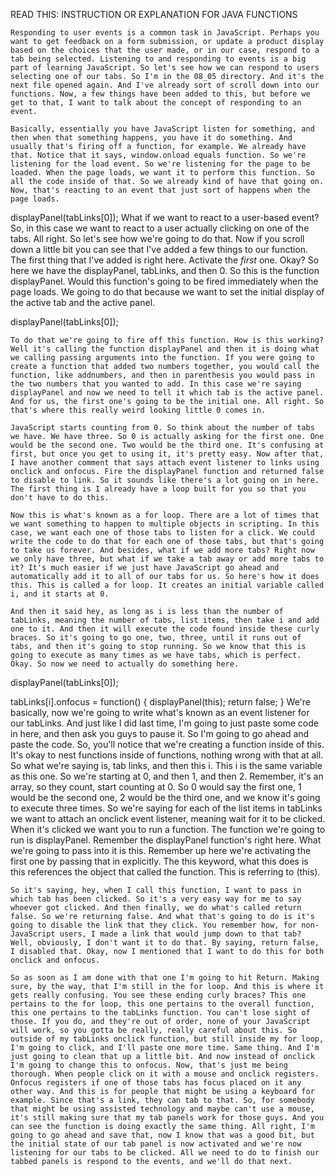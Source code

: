 

</footer>
<script type="text/javascript">
//tabbed panels

// declare globals to hold all the links and all the panel elements
var tabLinks;
var tabPanels;

window.onload=function() {
    // when the page loads, grab the li elements
    tabLinks = document.getElementById("tabs").getElementsByTagName("li");
	// Now get all the tab panel container divs
	tabPanels = document.getElementById("containers").getElementsByTagName("div");
	
	// activate the _first_ one
    displayPanel(tabLinks[0]);
   
    // attach event listener to links using onclick and onfocus, fire the displayPanel function, return false to disable the link
    for (var i = 0; i < tabLinks.length; i++) {
        tabLinks[i].onclick = function() { 
			displayPanel(this); 
			return false;
		}
        tabLinks[i].onfocus = function() { 
			displayPanel(this); 
			return false;
		}
    }
}

function displayPanel() {
	//respond to tab clicks 
	//change panel display and active tabs
}

</script>
</body>
</html>

READ THIS: INSTRUCTION OR EXPLANATION FOR JAVA FUNCTIONS

	Responding to user events is a common task in JavaScript. Perhaps you want to get feedback on a form submission, or update a product display based on the choices that the user made, or in our case, respond to a tab being selected. Listening to and responding to events is a big part of learning JavaScript. So let's see how we can respond to users selecting one of our tabs. So I'm in the 08_05 directory. And it's the next file opened again. And I've already sort of scroll down into our functions. Now, a few things have been added to this, but before we get to that, I want to talk about the concept of responding to an event.

	Basically, essentially you have JavaScript listen for something, and then when that something happens, you have it do something. And usually that's firing off a function, for example. We already have that. Notice that it says, window.onload equals function. So we're listening for the load event. So we're listening for the page to be loaded. When the page loads, we want it to perform this function. So all the code inside of that. So we already kind of have that going on. Now, that's reacting to an event that just sort of happens when the page loads.


displayPanel(tabLinks[0]);
	What if we want to react to a user-based event? So, in this case we want to react to a user actually clicking on one of the tabs. All right. So let's see how we're going to do that. Now if you scroll down a little bit you can see that I've added a few things to our function. The first thing that I've added is right here. Activate the _first_ one. Okay? So here we have the displayPanel, tabLinks, and then 0. So this is the function displayPanel. Would this function's going to be fired immediately when the page loads. We going to do that because we want to set the initial display of the active tab and the active panel.

displayPanel(tabLinks[0]);
	
	To do that we're going to fire off this function. How is this working? Well it's calling the function displayPanel and then it is doing what we calling passing arguments into the function. If you were going to create a function that added two numbers together, you would call the function, like addnumbers, and then in parenthesis you would pass in the two numbers that you wanted to add. In this case we're saying displayPanel and now we need to tell it which tab is the active panel. And for us, the first one's going to be the initial one. All right. So that's where this really weird looking little 0 comes in.
	
	JavaScript starts counting from 0. So think about the number of tabs we have. We have three. So 0 is actually asking for the first one. One would be the second one. Two would be the third one. It's confusing at first, but once you get to using it, it's pretty easy. Now after that, I have another comment that says attach event listener to links using onclick and onfocus. Fire the displayPanel function and returned false to disable to link. So it sounds like there's a lot going on in here. The first thing is I already have a loop built for you so that you don't have to do this.

	Now this is what's known as a for loop. There are a lot of times that we want something to happen to multiple objects in scripting. In this case, we want each one of those tabs to listen for a click. We could write the code to do that for each one of those tabs, but that's going to take us forever. And besides, what if we add more tabs? Right now we only have three, but what if we take a tab away or add more tabs to it? It's much easier if we just have JavaScript go ahead and automatically add it to all of our tabs for us. So here's how it does this. This is called a for loop. It creates an initial variable called i, and it starts at 0.
	
	And then it said hey, as long as i is less than the number of tabLinks, meaning the number of tabs, list items, then take i and add one to it. And then it will execute the code found inside these curly braces. So it's going to go one, two, three, until it runs out of tabs, and then it's going to stop running. So we know that this is going to execute as many times as we have tabs, which is perfect. Okay. So now we need to actually do something here.

displayPanel(tabLinks[0]);


  tabLinks[i].onfocus = function() { 
			displayPanel(this); 
			return false;
		}
	We're basically, now we're going to write what's known as an event listener for our tabLinks. And just like I did last time, I'm going to just paste some code in here, and then ask you guys to pause it. So I'm going to go ahead and paste the code. So, you'll notice that we're creating a function inside of this. It's okay to nest functions inside of functions, nothing wrong with that at all. So what we're saying is, tab links, and then this i. This i is the same variable as this one. So we're starting at 0, and then 1, and then 2. Remember, it's an array, so they count, start counting at 0. So 0 would say the first one, 1 would be the second one, 2 would be the third one, and we know it's going to execute three times.
So we're saying for each of the list items in tabLinks we want to attach an onclick event listener, meaning wait for it to be clicked. When it's clicked we want you to run a function. The function we're going to run is displayPanel. Remember the displayPanel function's right here. What we're going to pass into it is this. Remember up here we're activating the first one by passing that in explicitly. The this keyword, what this does is this references the object that called the function. This is referring to (this).
	
	So it's saying, hey, when I call this function, I want to pass in which tab has been clicked. So it's a very easy way for me to say whoever got clicked. And then finally, we do what's called return false. So we're returning false. And what that's going to do is it's going to disable the link that they click. You remember how, for non-JavaScript users, I made a link that would jump down to that tab? Well, obviously, I don't want it to do that. By saying, return false, I disabled that. Okay, now I mentioned that I want to do this for both onclick and onfocus.
	
	So as soon as I am done with that one I'm going to hit Return. Making sure, by the way, that I'm still in the for loop. And this is where it gets really confusing. You see these ending curly braces? This one pertains to the for loop, this one pertains to the overall function, this one pertains to the tabLinks function. You can't lose sight of those. If you do, and they're out of order, none of your JavaScript will work, so you gotta be really, really careful about this. So outside of my tabLinks onclick function, but still inside my for loop, I'm going to click, and I'll paste one more time. Same thing. And I'm just going to clean that up a little bit. And now instead of onclick I'm going to change this to onfocus. Now, that's just me being thorough. When people click on it with a mouse and onclick registers. Onfocus registers if one of those tabs has focus placed on it any other way. And this is for people that might be using a keyboard for example. Since that's a link, they can tab to that. So, for somebody that might be using assisted technology and maybe can't use a mouse, it's still making sure that my tab panels work for those guys. And you can see the function is doing exactly the same thing. All right, I'm going to go ahead and save that, now I know that was a good bit, but the initial state of our tab panel is now activated and we're now listening for our tabs to be clicked. All we need to do to finish our tabbed panels is respond to the events, and we'll do that next.